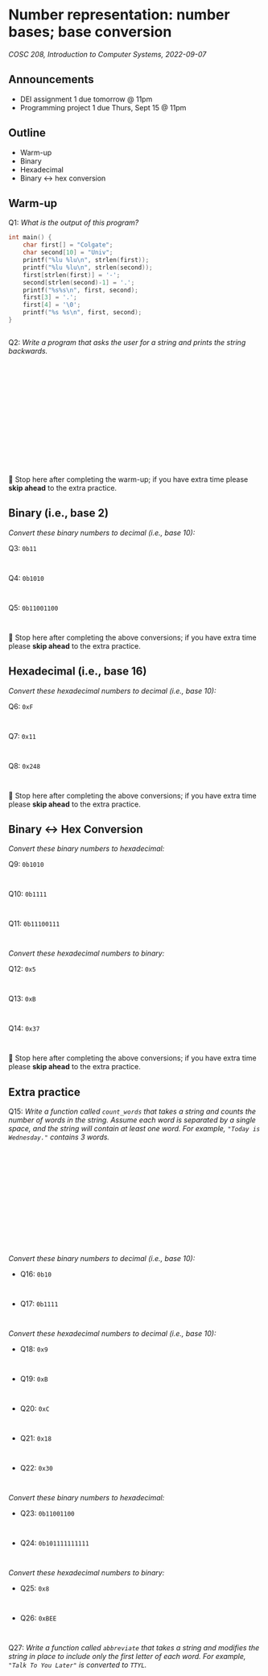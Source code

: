 # Number representation: number bases; base conversion
_COSC 208, Introduction to Computer Systems, 2022-09-07_

## Announcements
* DEI assignment 1 due tomorrow @ 11pm
* Programming project 1 due Thurs, Sept 15 @ 11pm

## Outline
* Warm-up
* Binary
* Hexadecimal
* Binary <-> hex conversion

## Warm-up
Q1: _What is the output of this program?_
```C
int main() {
    char first[] = "Colgate";
    char second[10] = "Univ";
    printf("%lu %lu\n", strlen(first));
    printf("%lu %lu\n", strlen(second));
    first[strlen(first)] = '-';
    second[strlen(second)-1] = '.';
    printf("%s%s\n", first, second);
    first[3] = '.';
    first[4] = '\0';
    printf("%s %s\n", first, second);
}



```

Q2: _Write a program that asks the user for a string and prints the string backwards._
```C

















```

🛑 Stop here after completing the warm-up; if you have extra time please **skip ahead** to the extra practice.

<div style="page-break-after: always;"></div>

## Binary (i.e., base 2)
_Convert these binary numbers to decimal (i.e., base 10):_

Q3: `0b11`
```


```

Q4: `0b1010`
```


```

Q5: `0b11001100`
```


```

🛑 Stop here after completing the above conversions; if you have extra time please **skip ahead** to the extra practice.

## Hexadecimal (i.e., base 16)
_Convert these hexadecimal numbers to decimal (i.e., base 10):_

Q6: `0xF`
```


```

Q7: `0x11`
```


```

Q8: `0x248`
```


```

🛑 Stop here after completing the above conversions; if you have extra time please **skip ahead** to the extra practice.

## Binary <-> Hex Conversion
_Convert these binary numbers to hexadecimal:_ 

Q9: `0b1010`
```


```

Q10: `0b1111`
```


```

Q11: `0b11100111`
```


```

<div style="page-break-after: always;"></div>

_Convert these hexadecimal numbers to binary:_

Q12: `0x5`
```


```

Q13: `0xB`
```


```

Q14: `0x37`
```


```

🛑 Stop here after completing the above conversions; if you have extra time please **skip ahead** to the extra practice.

## Extra practice
Q15: _Write a function called `count_words` that takes a string and counts the number of words in the string. Assume each word is separated by a single space, and the string will contain at least one word. For example, `"Today is Wednesday."` contains 3 words._
```C
















```

_Convert these binary numbers to decimal (i.e., base 10):_
* Q16: `0b10`
    ```


    ```
* Q17: `0b1111`
    ```


    ```

<div style="page-break-after: always;"></div>

_Convert these hexadecimal numbers to decimal (i.e., base 10):_
* Q18: `0x9`
    ```

    
    ```
* Q19: `0xB`
    ```


    ```
* Q20: `0xC`
    ```


    ```
* Q21: `0x18`
    ```


    ```
* Q22: `0x30`
    ```


    ```

_Convert these binary numbers to hexadecimal:_ 
* Q23: `0b11001100`
    ```


    ```
* Q24: `0b101111111111`
    ```


    ```

_Convert these hexadecimal numbers to binary:_
* Q25: `0x8`
    ```


    ```
* Q26: `0xBEE`
    ```


    ```

Q27: _Write a function called `abbreviate` that takes a string and modifies the string in place to include only the first letter of each word. For example, `"Talk To You Later"` is converted to `TTYL`._